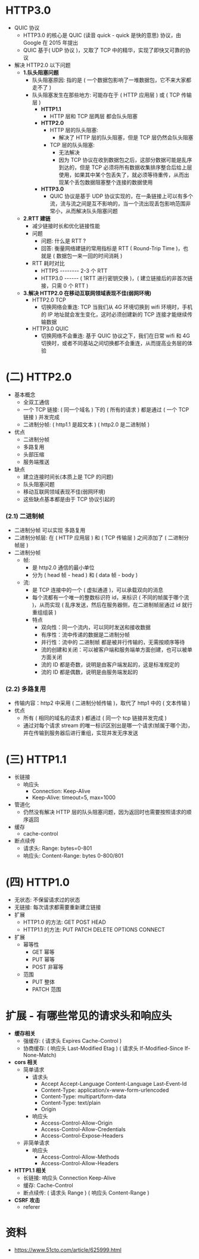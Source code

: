 # HTTP3.0

- QUIC 协议
  - HTTP3.0 的核心是 QUIC (读音 quick - quick 是快的意思) 协议，由 Google 在 2015 年提出
  - QUIC 基于( UDP 协议 )，又取了 TCP 中的精华，实现了即快又可靠的协议
- 解决 HTTP2.0 以下问题
  - **1.队头阻塞问题**
    - 队头阻塞原因: 指的是 ( 一个数据包影响了一堆数据包，它不来大家都走不了 )
    - 队头阻塞发生在那些地方: 可能存在于 ( HTTP 应用层 ) 或 ( TCP 传输层 )
      - **HTTP1.1**
        - HTTP 层和 TCP 层两层 都会队头阻塞
      - **HTTP2.0**
        - HTTP 层的队头阻塞:
          - 解决了 HTTP 层的队头阻塞，但是 TCP 层仍然会队头阻塞
        - TCP 层的队头阻塞:
          - 无法解决
          - 因为 TCP 协议在收到数据包之后，这部分数据可能是乱序到达的，但是 TCP 必须将所有数据收集排序整合后给上层使用，如果其中某个包丢失了，就必须等待重传，从而出现某个丢包数据阻塞整个连接的数据使用
      - **HTTP3.0**
        - QUIC 协议是基于 UDP 协议实现的，在一条链接上可以有多个流，流与流之间是互不影响的，当一个流出现丢包影响范围非常小，从而解决队头阻塞问题
  - **2.RTT 建链**
    - 减少链接时长和优化链接性能
    - 问题
      - 问题: 什么是 RTT ?
      - 回答: 衡量网络建链的常用指标是 RTT ( Round-Trip Time )，也就是 ( 数据包一来一回的时间消耗 )
    - RTT 耗时对比
      - HTTPS -------- 2-3 个 RTT
      - HTTP3.0 ------ ( 1RTT 进行密钥交换 )，( 建立链接后的非首次链接，只需 0 个 RTT )
  - **3.解决 HTTP2.0 在移动互联网领域表现不佳(弱网环境)**
    - HTTP2.0 TCP
      - 切换网络会重连: TCP 当我们从 4G 环境切换到 wifi 环境时，手机的 IP 地址就会发生变化，这时必须创建新的 TCP 连接才能继续传输数据
    - HTTP3.0 QUIC
      - 切换网络不会重连: 基于 QUIC 协议之下，我们在日常 wifi 和 4G 切换时，或者不同基站之间切换都不会重连，从而提高业务层的体验

# (二) HTTP2.0

- 基本概念
  - 全双工通信
  - 一个 TCP 链接: ( 同一个域名 ) 下的 ( 所有的请求 ) 都是通过 ( 一个 TCP 链接 ) 并发完成
  - 二进制分帧: ( http1.1 是超文本 ) ( http2.0 是二进制帧 )
- 优点
  - 二进制分帧
  - 多路复用
  - 头部压缩
  - 服务端推送
- 缺点
  - 建立连接时间长(本质上是 TCP 的问题)
  - 队头阻塞问题
  - 移动互联网领域表现不佳(弱网环境)
  - 这些缺点基本都是由于 TCP 协议引起的

### (2.1) 二进制帧

- 二进制分帧 可以实现 多路复用
- 二进制分帧层: 在 ( HTTP 应用层 ) 和 ( TCP 传输层 ) 之间添加了 ( 二进制分帧层 )
- 二进制分帧
  - 帧:
    - 是 http2.0 通信的最小单位
    - 分为 ( head 帧 - head ) 和 ( data 帧 - body )
  - 流:
    - 是 TCP 连接中的一个 ( 虚拟通道 )，可以承载双向的消息
    - 每个流都有一个唯一的整数标识符 id，来标识 ( 不同的帧属于哪个流 )，从而实现 ( 乱序发送，然后在服务器侧，在二进制帧层通过 id 就行重组组装 )
    - 特点
      - 双向性：同一个流内，可以同时发送和接收数据
      - 有序性：流中传递的数据是二进制分帧
      - 并行性：流中的 二进制帧 都是被并行传输的，无需按顺序等待
      - 流的创建和关闭：可以被客户端和服务端单方面创建，也可以被单方面关闭
      - 流的 ID 都是奇数，说明是由客户端发起的，这是标准规定的
      - 流的 ID 都是偶数，说明是由服务端发起的

### (2.2) 多路复用

- 传输内容：http2 中采用 ( 二进制分帧传输 )，取代了 http1 中的 ( 文本传输 )
- 优点
  - 所有 ( 相同的域名的请求 ) 都通过 ( 同一个 tcp 链接并发完成 )
  - 通过对每个请求 stream 的唯一标识区别出是哪一个请求(帧属于哪个流)，并在传输到服务器后进行重组，实现并发无序发送

# (三) HTTP1.1

- 长链接
  - 响应头
    - Connection: Keep-Alive
    - Keep-Alive: timeout=5, max=1000
- 管道化
  - 仍然没有解决 HTTP 层的队头阻塞问题，因为返回时也需要按照请求的顺序返回
- 缓存
  - cache-control
- 断点续传
  - 请求头: Range: bytes=0-801
  - 响应头: Content-Range: bytes 0-800/801

# (四) HTTP1.0

- 无状态: 不保留请求过的状态
- 无链接: 每次请求都需要重新建立链接
- 扩展
  - HTTP1.0 的方法: GET POST HEAD
  - HTTP1.1 的方法: PUT PATCH DELETE OPTIONS CONNECT
- 扩展
  - 幂等性
    - GET 幂等
    - PUT 幂等
    - POST 非幂等
  - 范围
    - PUT 整体
    - PATCH 范围

# 扩展 - 有哪些常见的请求头和响应头

- **缓存相关**
  - 强缓存: ( 请求头 Expires Cache-Control )
  - 协商缓存: ( 响应头 Last-Modified Etag ) ( 请求头 If-Modified-Since If-None-Match)
- **cors 相关**
  - 简单请求
    - 请求头
      - Accept Accept-Language Content-Language Last-Event-Id
      - Content-Type: application/x-www-form-urlencoded
      - Content-Type: multipart/form-data
      - Content-Type: text/plain
      - Origin
    - 响应头
      - Access-Control-Allow-Origin
      - Access-Control-Allow-Credentials
      - Access-Control-Expose-Headers
  - 非简单请求
    - 响应头
      - Access-Control-Allow-Methods
      - Access-Control-Allow-Headers
- **HTTP1.1 相关**
  - 长链接: 响应头 Connection Keep-Alive
  - 缓存: Cache-Control
  - 断点续传: ( 请求头 Range ) ( 响应头 Content-Range )
- **CSRF 攻击**
  - referer

# 资料

- https://www.51cto.com/article/625999.html
